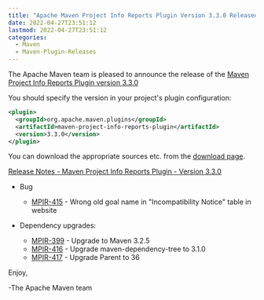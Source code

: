 ```yaml
---
title: "Apache Maven Project Info Reports Plugin Version 3.3.0 Released"
date: 2022-04-27T23:51:12
lastmod: 2022-04-27T23:51:12
categories:
  - Maven
  - Maven-Plugin-Releases
---
```

The Apache Maven team is pleased to announce the release of the 
[Maven Project Info Reports Plugin version 3.3.0](https://maven.apache.org/plugins/maven-project-info-reports-plugin/)

You should specify the version in your project's plugin configuration:

```xml
<plugin>
  <groupId>org.apache.maven.plugins</groupId>
  <artifactId>maven-project-info-reports-plugin</artifactId>
  <version>3.3.0</version>
</plugin>
```

You can download the appropriate sources etc. from the 
[download page](https://maven.apache.org/plugins/maven-project-info-reports-plugin/download.cgi).

<!-- more --> 

[Release Notes - Maven Project Info Reports Plugin - Version 3.3.0](https://issues.apache.org/jira/secure/ReleaseNote.jspa?projectId=12317821&version=12351375)


* Bug
 
  * [MPIR-415](https://issues.apache.org/jira/browse/MPIR-415) - Wrong old goal name in "Incompatibility Notice" table in website

* Dependency upgrades:
 
  * [MPIR-399](https://issues.apache.org/jira/browse/MPIR-399) - Upgrade to Maven 3.2.5
  * [MPIR-416](https://issues.apache.org/jira/browse/MPIR-416) - Upgrade maven-dependency-tree to 3.1.0
  * [MPIR-417](https://issues.apache.org/jira/browse/MPIR-417) - Upgrade Parent to 36

Enjoy,

-The Apache Maven team 
